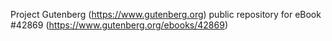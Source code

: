 Project Gutenberg (https://www.gutenberg.org) public repository for eBook #42869 (https://www.gutenberg.org/ebooks/42869)
